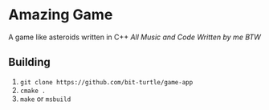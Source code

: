 # Amazing Game
A game like asteroids written in C++
*All Music and Code Written by me BTW*

## Building
1. `git clone https://github.com/bit-turtle/game-app`
2. `cmake .`
3. `make` or `msbuild`
